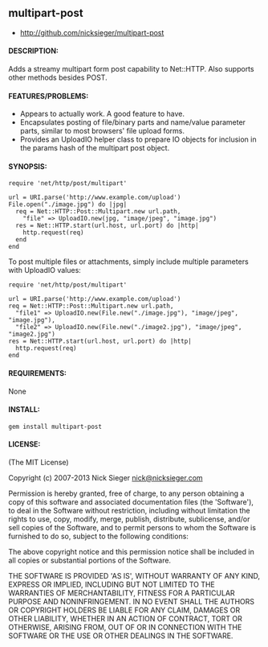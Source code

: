 ## multipart-post

* http://github.com/nicksieger/multipart-post

#### DESCRIPTION:

Adds a streamy multipart form post capability to Net::HTTP. Also
supports other methods besides POST.

#### FEATURES/PROBLEMS:

* Appears to actually work. A good feature to have.
* Encapsulates posting of file/binary parts and name/value parameter parts, similar to 
  most browsers' file upload forms.
* Provides an UploadIO helper class to prepare IO objects for inclusion in the params
  hash of the multipart post object.

#### SYNOPSIS:

    require 'net/http/post/multipart'

    url = URI.parse('http://www.example.com/upload')
    File.open("./image.jpg") do |jpg|
      req = Net::HTTP::Post::Multipart.new url.path,
        "file" => UploadIO.new(jpg, "image/jpeg", "image.jpg")
      res = Net::HTTP.start(url.host, url.port) do |http|
        http.request(req)
      end
    end

To post multiple files or attachments, simply include multiple parameters with
UploadIO values:

    require 'net/http/post/multipart'

    url = URI.parse('http://www.example.com/upload')
    req = Net::HTTP::Post::Multipart.new url.path,
      "file1" => UploadIO.new(File.new("./image.jpg"), "image/jpeg", "image.jpg"),
      "file2" => UploadIO.new(File.new("./image2.jpg"), "image/jpeg", "image2.jpg")
    res = Net::HTTP.start(url.host, url.port) do |http|
      http.request(req)
    end

#### REQUIREMENTS:

None

#### INSTALL:

    gem install multipart-post

#### LICENSE:

(The MIT License)

Copyright (c) 2007-2013 Nick Sieger <nick@nicksieger.com>

Permission is hereby granted, free of charge, to any person obtaining
a copy of this software and associated documentation files (the
'Software'), to deal in the Software without restriction, including
without limitation the rights to use, copy, modify, merge, publish,
distribute, sublicense, and/or sell copies of the Software, and to
permit persons to whom the Software is furnished to do so, subject to
the following conditions:

The above copyright notice and this permission notice shall be
included in all copies or substantial portions of the Software.

THE SOFTWARE IS PROVIDED 'AS IS', WITHOUT WARRANTY OF ANY KIND,
EXPRESS OR IMPLIED, INCLUDING BUT NOT LIMITED TO THE WARRANTIES OF
MERCHANTABILITY, FITNESS FOR A PARTICULAR PURPOSE AND NONINFRINGEMENT.
IN NO EVENT SHALL THE AUTHORS OR COPYRIGHT HOLDERS BE LIABLE FOR ANY
CLAIM, DAMAGES OR OTHER LIABILITY, WHETHER IN AN ACTION OF CONTRACT,
TORT OR OTHERWISE, ARISING FROM, OUT OF OR IN CONNECTION WITH THE
SOFTWARE OR THE USE OR OTHER DEALINGS IN THE SOFTWARE.
